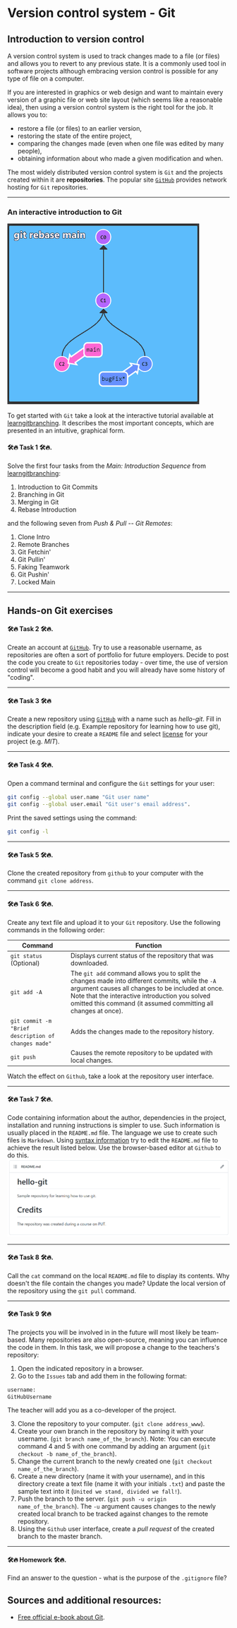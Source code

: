 # Version control system - Git

## Introduction to version control

A version control system is used to track changes made to a file (or files) and allows you to revert to any previous state. It is a commonly used tool in software projects although embracing version control is possible for any type of file on a computer.

If you are interested in graphics or web design and want to maintain every version of a graphic file or web site layout (which seems like a reasonable idea), then using a version control system is the right tool for the job. It allows you to:
* restore a file (or files) to an earlier version, 
* restoring the state of the entire project, 
* comparing the changes made (even when one file was edited by many people), 
* obtaining information about who made a given modification and when.

The most widely distributed version control system is ```Git``` and the projects created within it are __repositories__. The popular site [```GitHub```](https://github.com/) provides network hosting for ```Git``` repositories.
***


### An interactive introduction to Git

![](_resources/lab02/learninggit.gif)

To get started with ```Git``` take a look at the interactive tutorial available at [learngitbranching](https://learngitbranching.js.org/). It describes the most important concepts, which are presented in an intuitive, graphical form.

#### 🛠🔥 Task 1 🛠🔥.

Solve the first four tasks from the _Main: Introduction Sequence_ from [learngitbranching](https://learngitbranching.js.org/):
 1. Introduction to Git Commits
 2. Branching in Git
 3. Merging in Git
 4. Rebase Introduction
 
 and the following seven from _Push & Pull -- Git Remotes_:
 1. Clone Intro 
 2. Remote Branches
 3. Git Fetchin'
 4. Git Pullin'
 5. Faking Teamwork
 6. Git Pushin'
 7. Locked Main

***


## Hands-on Git exercises

#### 🛠🔥 Task 2 🛠🔥.

Create an account at [```GitHub```](https://github.com/). Try to use a reasonable username, as repositories are often a sort of portfolio for future employers. Decide to post the code you create to ```Git``` repositories today - over time, the use of version control will become a good habit and you will already have some history of "coding".

***

#### 🛠🔥 Task 3 🛠🔥

Create a new repository using [```GitHub```](https://github.com/) with a name such as _hello-git_. Fill in the description field (e.g. Example repository for learning how to use git), indicate your desire to create a ```README``` file and select [license](https://choosealicense.com/) for your project (e.g. _MIT_).

***

#### 🛠🔥 Task 4 🛠🔥.

Open a command terminal and configure the ```Git``` settings for your user:
```bash
git config --global user.name "Git user name"
git config --global user.email "Git user's email address".
```
Print the saved settings using the command:
```bash
git config -l
```

***

#### 🛠🔥 Task 5 🛠🔥.

Clone the created repository from ```github``` to your computer with the command ```git clone address```.
***

#### 🛠🔥 Task 6 🛠🔥.


Create any text file and upload it to your ```Git``` repository. Use the following commands in the following order:
<!--
1. [```git status``](https://git-scm.com/docs/git-status) - displays the current status of the repository you have downloaded to your computer.
2. [```git add``](https://git-scm.com/docs/git-add) with the argument ```-A``.
The ```git add`` command allows you to split the changes you have made into different commits, while the ```-A`` argument causes all the changes to be included at once. Note that the interactive introduction you solved omitted this command (it assumed committing all changes at once).
3. [```git commit``]() with the argument ```-m Brief description of changes made`` - adds the changes made to the repository history.
4. [```git push``]() - causes the remote repository to be updated.
-->

| Command | Function |
|--- |--- |
| ```git status``` (Optional) | Displays current status of the repository that was downloaded. |
| ```git add -A``` | The ```git add``` command allows you to split the changes made into different commits, while the ```-A``` argument causes all changes to be included at once. Note that the interactive introduction you solved omitted this command (it assumed committing all changes at once). 	|
| ```git commit -m "Brief description of changes made"``` | Adds the changes made to the repository history. |
| ```git push``` | Causes the remote repository to be updated with local changes. |

Watch the effect on ```Github```, take a look at the repository user interface.
***
#### 🛠🔥 Task 7 🛠🔥.

Code containing information about the author, dependencies in the project, installation and running instructions is simpler to use. Such information is usually placed in the ```README.md``` file. The language we use to create such files is ```Markdown```. 
Using [syntax information](https://docs.github.com/en/get-started/writing-on-github/getting-started-with-writing-and-formatting-on-github/basic-writing-and-formatting-syntax) try to edit the ```README.md``` file to achieve the result listed below. Use the browser-based editor at ```Github``` to do this.
![](_resources/lab02/md.png)
***

#### 🛠🔥 Task 8 🛠🔥.

Call the ```cat``` command on the local ```README.md``` file to display its contents. Why doesn't the file contain the changes you made? Update the local version of the repository using the ```git pull``` command.
***

#### 🛠🔥 Task 9 🛠🔥

The projects you will be involved in in the future will most likely be team-based. Many repositories are also open-source, meaning you can influence the code in them. In this task, we will propose a change to the teachers's repository:
1. Open the indicated repository in a browser.
2. Go to the ```Issues``` tab and add them in the following format:
```
username:
GitHubUsername
```

The teacher will add you as a co-developer of the project.

3. Clone the repository to your computer. (```git clone address_www```).
4. Create your own branch in the repository by naming it with your username. (```git branch name_of_the_branch```). Note: You can execute command 4 and 5 with one command by adding an argument (```git checkout -b name_of_the_branch```).
5. Change the current branch to the newly created one (```git checkout name_of_the_branch```).
6. Create a new directory (name it with your username), and in this directory create a text file (name it with your initials ```.txt```) and paste the sample text into it (```United we stand, divided we fall!```).
6. Push the branch to the server. (```git push -u origin name_of_the_branch```). The ```-u``` argument causes changes to the newly created local branch to be tracked against changes to the remote repository.
7. Using the ```Github``` user interface, create a _pull request_ of the created branch to the master branch.

***

#### 🛠🔥 Homework 🛠🔥.

Find an answer to the question - what is the purpose of the ```.gitignore``` file?

## Sources and additional resources:

* [Free official e-book about Git](https://git-scm.com/book/en/v2).
